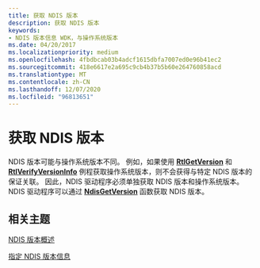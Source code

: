 ```yaml
---
title: 获取 NDIS 版本
description: 获取 NDIS 版本
keywords:
- NDIS 版本信息 WDK，与操作系统版本
ms.date: 04/20/2017
ms.localizationpriority: medium
ms.openlocfilehash: 4fbdbcab03b4adcf1615dbfa7007ed0e96b41ec2
ms.sourcegitcommit: 418e6617e2a695c9cb4b37b5b60e264760858acd
ms.translationtype: MT
ms.contentlocale: zh-CN
ms.lasthandoff: 12/07/2020
ms.locfileid: "96813651"
---
```

# <a name="obtaining-the-ndis-version"></a>获取 NDIS 版本





NDIS 版本可能与操作系统版本不同。 例如，如果使用 [**RtlGetVersion**](/windows-hardware/drivers/ddi/wdm/nf-wdm-rtlgetversion) 和 [**RtlVerifyVersionInfo**](/windows-hardware/drivers/ddi/wdm/nf-wdm-rtlverifyversioninfo) 例程获取操作系统版本，则不会获得与特定 NDIS 版本的保证关联。 因此，NDIS 驱动程序必须单独获取 NDIS 版本和操作系统版本。 NDIS 驱动程序可以通过 [**NdisGetVersion**](/windows-hardware/drivers/ddi/ndis/nf-ndis-ndisgetversion) 函数获取 NDIS 版本。

## <a name="related-topics"></a>相关主题


[NDIS 版本概述](overview-of-ndis-versions.md)

[指定 NDIS 版本信息](specifying-ndis-version-information.md)

 

